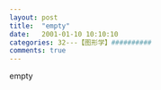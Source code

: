 ```yaml
---
layout: post
title:  "empty"
date:   2001-01-10 10:10:10
categories: 32---【图形学】##########
comments: true
---
```

empty
